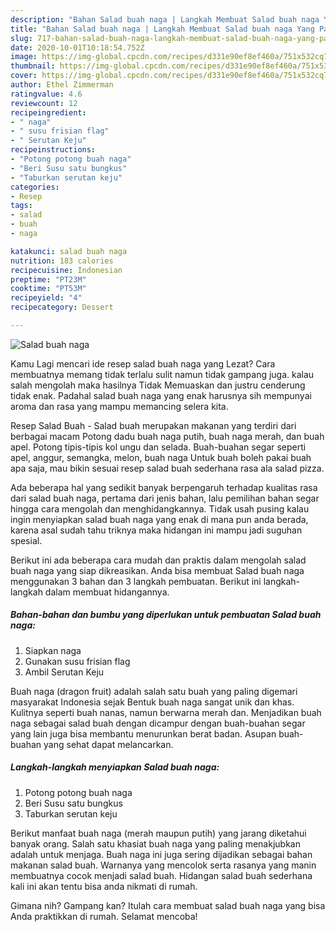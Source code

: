 ```yaml
---
description: "Bahan Salad buah naga | Langkah Membuat Salad buah naga Yang Paling Enak"
title: "Bahan Salad buah naga | Langkah Membuat Salad buah naga Yang Paling Enak"
slug: 717-bahan-salad-buah-naga-langkah-membuat-salad-buah-naga-yang-paling-enak
date: 2020-10-01T10:18:54.752Z
image: https://img-global.cpcdn.com/recipes/d331e90ef8ef460a/751x532cq70/salad-buah-naga-foto-resep-utama.jpg
thumbnail: https://img-global.cpcdn.com/recipes/d331e90ef8ef460a/751x532cq70/salad-buah-naga-foto-resep-utama.jpg
cover: https://img-global.cpcdn.com/recipes/d331e90ef8ef460a/751x532cq70/salad-buah-naga-foto-resep-utama.jpg
author: Ethel Zimmerman
ratingvalue: 4.6
reviewcount: 12
recipeingredient:
- " naga"
- " susu frisian flag"
- " Serutan Keju"
recipeinstructions:
- "Potong potong buah naga"
- "Beri Susu satu bungkus"
- "Taburkan serutan keju"
categories:
- Resep
tags:
- salad
- buah
- naga

katakunci: salad buah naga 
nutrition: 183 calories
recipecuisine: Indonesian
preptime: "PT23M"
cooktime: "PT53M"
recipeyield: "4"
recipecategory: Dessert

---
```



![Salad buah naga](https://img-global.cpcdn.com/recipes/d331e90ef8ef460a/751x532cq70/salad-buah-naga-foto-resep-utama.jpg)

Kamu Lagi mencari ide resep salad buah naga yang Lezat? Cara membuatnya memang tidak terlalu sulit namun tidak gampang juga. kalau salah mengolah maka hasilnya Tidak Memuaskan dan justru cenderung tidak enak. Padahal salad buah naga yang enak harusnya sih mempunyai aroma dan rasa yang mampu memancing selera kita.

Resep Salad Buah - Salad buah merupakan makanan yang terdiri dari berbagai macam Potong dadu buah naga putih, buah naga merah, dan buah apel. Potong tipis-tipis kol ungu dan selada. Buah-buahan segar seperti apel, anggur, semangka, melon, buah naga Untuk buah boleh pakai buah apa saja, mau bikin sesuai resep salad buah sederhana rasa ala salad pizza.

Ada beberapa hal yang sedikit banyak berpengaruh terhadap kualitas rasa dari salad buah naga, pertama dari jenis bahan, lalu pemilihan bahan segar hingga cara mengolah dan menghidangkannya. Tidak usah pusing kalau ingin menyiapkan salad buah naga yang enak di mana pun anda berada, karena asal sudah tahu triknya maka hidangan ini mampu jadi suguhan spesial.


Berikut ini ada beberapa cara mudah dan praktis dalam mengolah salad buah naga yang siap dikreasikan. Anda bisa membuat Salad buah naga menggunakan 3 bahan dan 3 langkah pembuatan. Berikut ini langkah-langkah dalam membuat hidangannya.

<!--inarticleads1-->

##### Bahan-bahan dan bumbu yang diperlukan untuk pembuatan Salad buah naga:

1. Siapkan  naga
1. Gunakan  susu frisian flag
1. Ambil  Serutan Keju


Buah naga (dragon fruit) adalah salah satu buah yang paling digemari masyarakat Indonesia sejak Bentuk buah naga sangat unik dan khas. Kulitnya seperti buah nanas, namun berwarna merah dan. Menjadikan buah naga sebagai salad buah dengan dicampur dengan buah-buahan segar yang lain juga bisa membantu menurunkan berat badan. Asupan buah-buahan yang sehat dapat melancarkan. 

<!--inarticleads2-->

##### Langkah-langkah menyiapkan Salad buah naga:

1. Potong potong buah naga
1. Beri Susu satu bungkus
1. Taburkan serutan keju


Berikut manfaat buah naga (merah maupun putih) yang jarang diketahui banyak orang. Salah satu khasiat buah naga yang paling menakjubkan adalah untuk menjaga. Buah naga ini juga sering dijadikan sebagai bahan makanan salad buah. Warnanya yang mencolok serta rasanya yang manin membuatnya cocok menjadi salad buah. Hidangan salad buah sederhana kali ini akan tentu bisa anda nikmati di rumah. 

Gimana nih? Gampang kan? Itulah cara membuat salad buah naga yang bisa Anda praktikkan di rumah. Selamat mencoba!

